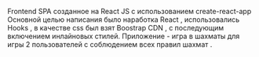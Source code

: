 Frontend SPA созданное на React JS c использованием create-react-app
Основной целью написания было  наработка  React , использовались Hooks ,  в качестве css был взят Boostrap CDN , с последующим включением инлайновых стилей.
Приложение - игра в шахматы для игры 2 пользователей с соблюдением всех правил шахмат .
